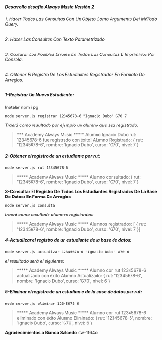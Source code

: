 ##### Desarrollo desafio Always Music Versión 2

###### 1. Hacer Todas Las Consultas Con Un Objeto Como Argumento Del MéTodo Query.
###### 2. Hacer Las Consultas Con Texto Parametrizado
###### 3. Capturar Los Posibles Errores En Todas Las Consultas E Imprimirlos Por Consola.
###### 4. Obtener El Registro De Los Estudiantes Registrados En Formato De Arreglos.

##### 1-Registrar Un Nuevo Estudiante:

Instalar npm i pg

`node server.js registrar 12345678-6 "Ignacio Dubo" G70 7`  

*Traerá como resultado por ejemplo un alumno que sea registrado:*


>*** Academy Always Music *****
Alumno Ignacio Dubo rut: 12345678-6 fue registrado con éxito!
Alumno Registrado:  { rut: '12345678-6', nombre: 'Ignacio Dubo', curso: 'G70', nivel: 7 }

##### 2-Obtener el registro de un estudiante por rut:
`node server.js rut 12345678-6`

>***** Academy Always Music *****
Alumno consultado:  { rut: '12345678-6', nombre: 'Ignacio Dubo', curso: 'G70', nivel: 7 }

**3-Consultar El Registro De Todos Los Estudiantes Registrados De La Base De Datos: En Forma De Arreglos**

`node server.js consulta`

*traerá como resultado alumnos registrados:*

>***** Academy Always Music *****
Alumnos registrados: [
  { rut: '12345678-6', nombre: 'Ignacio Dubo', curso: 'G70', nivel: 7 }]


##### 4-Actualizar el registro de un estudiante de la base de datos:

`node server.js actualizar 12345678-6 "Ignacio Dubo" G70 6`

*el resultado será el siguiente:*

>***** Academy Always Music *****
Alumno con rut 12345678-6 actualizado con éxito
Alumno Actualizado:  { rut: '12345678-6', nombre: 'Ignacio Dubo', curso: 'G70', nivel: 6 }

##### 5-Eliminar el registro de un estudiante de la base de datos por rut:

`node server.js eliminar 12345678-6`

>***** Academy Always Music *****
Alumno con rut 12345678-6 eliminado con éxito
Alumno Eliminado:  { rut: '12345678-6', nombre: 'Ignacio Dubo', curso: 'G70', nivel: 6 }

**Agradecimientos a Bianca Salcedo** :tw-1f64c:
